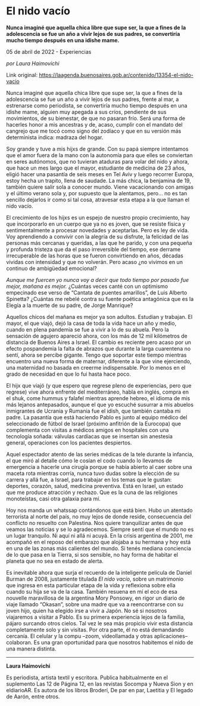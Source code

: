 # El nido vacío

**Nunca imaginé que aquella chica libre que supe ser, la que a fines de la adolescencia se fue un año a vivir lejos de sus padres, se convertiría mucho tiempo después en una idishe mame.**

05 de abril de 2022 - Experiencias

_por Laura Haimovichi_

Link original: https://laagenda.buenosaires.gob.ar/contenido/13354-el-nido-vacio



Nunca imaginé que aquella chica libre que supe ser, la que a fines de la adolescencia se fue un año a vivir lejos de sus padres, frente al mar, a estrenarse como periodista, se convertiría mucho tiempo después en una idishe mame, alguien muy apegada a sus críos, pendiente de sus movimientos, de su bienestar, de que no pasaran frío. Será una forma de hacerles honor a mis ancestras y de, acaso, cumplir con el mandato del cangrejo que me tocó como signo del zodíaco y que en su versión más determinista indica: madraza del hogar.




Soy grande y tuve a mis hijxs de grande. Con su papá siempre intentamos que el amor fuera de la mano con la autonomía para que elles se conviertan en seres autónomos, que no tuvieran ataduras para volar del nido y ahora, que hace un mes largo que el mayor, estudiante de medicina de 23 años, eligió hacer una pasantía de seis meses en Tel Aviv y luego recorrer Europa, estoy hecha un trapito, llena de saudade. La más chica, la benjamina de 19, también quiere salir sola a conocer mundo. Viene vacacionando con amigas y el último verano sola y, por supuesto que la alentamos, pero… no es tan sencillo dejarlos ir como si tal cosa, atravesar esta etapa a la que llaman el nido vacío.




El crecimiento de los hijxs es un espejo de nuestro propio crecimiento, hay que incorporarlo en un cuerpo que ya no es joven, que se resiste física y sentimentalmente a procesar novedades y aceptarlas. Pero es ley de vida. Voy aprendiendo a convivir con la alegría de su disfrute, la felicidad de las personas más cercanas y queridas, a las que he parido, y con una pequeña y profunda tristeza que da el paso irreversible del tiempo, ese derrame irrecuperable de las horas que se fueron convirtiendo en años, décadas vividas con intensidad y que no volverán. Pero acaso ¿no vivimos en un continuo de ambigüedad emocional?




*Aunque me fuercen yo nunca voy a decir que todo tiempo por pasado fue mejor, mañana es mejor.* ¿Cuántas veces canté con un optimismo empecinado ese verso de “Cantata de puentes amarillos”, de Luis Alberto Spinetta? ¿Cuántas me rebelé contra su fuente poética antagónica que es la Elegía a la muerte de su padre, de Jorge Manrique?




Aquellos chicos del mañana es mejor ya son adultos. Estudian y trabajan. El mayor, el que viajó, dejó la casa de toda la vida hace un año y medio, cuando en plena pandemia se fue a vivir a lo de su abuela. Pero la sensación de agujero apareció ahora, con los más de 12 mil kilómetros de distancia de Buenos Aires a Israel. El cambio es reciente pero acaso por un efecto pospandemia la falta de abrazos que durante la larga cuarentena no sentí, ahora se percibe gigante. Tengo que soportar este tiempo mientras encuentro una nueva forma de maternar, diferente a la que vine ejerciendo, una maternidad no basada en creerme indispensable. Por lo menos en el grado de necesidad en que lo fui hasta hace poco.




El hijx que viajó (y que espero que regrese pleno de experiencias, pero que regrese) vive ahora enfrente del mediterráneo, habla en inglés, compra en el shuk, come hummus y falafel mientras aprende hebreo, el idioma de mis más lejanos antepasados, aunque el que yo escuché susurrar a mis abuelos inmigrantes de Ucrania y Rumania fue el idish, que también cantaba mi padre. La pasantía que está haciendo Pablo es junto al equipo médico del seleccionado de fútbol de Israel (próximo anfitrión de la Eurocopa) que complementa con visitas a médicos amigos en hospitales con una tecnología soñada: válvulas cardíacas que se insertan sin anestesia general, operaciones con los pacientes despiertos.




Aquel espectador atento de las series médicas de la tele durante la infancia, el que miró al detalle cómo le cosían el codo cuando lo llevamos de emergencia a hacerle una cirugía porque se había abierto al caer sobre una maceta rota mientras corría, nunca tuvo dudas sobre la elección de su carrera y allá fue, a Israel, para trabajar en los temas que le gustan: deportes, corazón, salud, medicina preventiva. Está en Israel, un estado que me produce atracción y rechazo. Que es la cuna de las religiones monoteístas, casi otra galaxia para mí.




Hoy nos manda un whatssap contándonos que está bien. Hubo un atentado terrorista al norte del país, no muy lejos de donde reside, consecuencia del conflicto no resuelto con Palestina. Nos quiere tranquilizar antes de que veamos las noticias y se lo agradecemos. Siempre sentí que el mundo no es un lugar tranquilo. Ni aquí ni allá ni acuyá. En la crisis argentina de 2001, me acompañó en el reposo del embarazo que alojaba a su hermana y hoy está en una de las zonas más calientes del mundo. Si tenés mediana conciencia de lo que pasa en la Tierra, si sos sensible, no hay forma de habitar el planeta que no sea en estado de alerta.




Es inevitable ahora que surja el recuerdo de la inteligente película de Daniel Burman de 2008, justamente titulada *El nido vacío*, sobre un matrimonio que ingresa en esta particular etapa de la vida y reflexiona sobre ella cuando su hija se va de la casa. También resuena en mí el eco de esa nouvelle maravillosa de la argentina Mory Ponsowy, en rigor un diario de viaje llamado “Okasan”, sobre una madre que va a reencontrarse con su joven hijo, quien ha elegido irse a vivir a Japón. No sé si nosotros viajaremos a visitar a Pablo. Es su primera experiencia lejos de la familia, pájaro surcando otros cielos. Tal vez le sea más propicio vivir esta distancia completamente solo y sin visitas. Por otra parte, él no está demandando cercanía. El celular y la compu –zoom, videollamada y otras aplicaciones– colaboran. Es una gran oportunidad para que nosotros habitemos el nido de una manera distinta.




---




**Laura Haimovichi**




Es periodista, artista textil y escritora. Publica habitualmente en el suplemento Las 12 de Página 12, en las revistas Socompa y Nueva Sion y en eldiarioAR. Es autora de los libros Broderí, De par en par, Laetitia y El legado de Aarón, entre otros.



